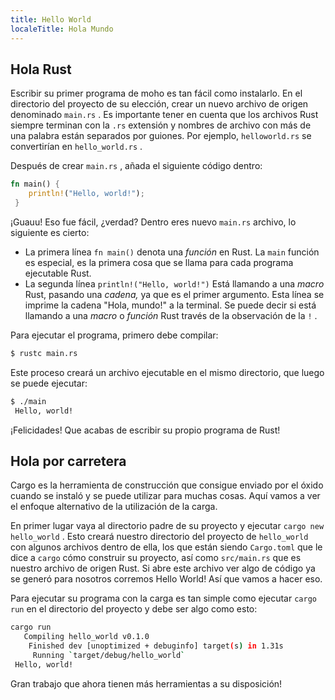 ```yaml
---
title: Hello World
localeTitle: Hola Mundo
---
```

## Hola Rust

Escribir su primer programa de moho es tan fácil como instalarlo. En el directorio del proyecto de su elección, crear un nuevo archivo de origen denominado `main.rs` . Es importante tener en cuenta que los archivos Rust siempre terminan con la `.rs` extensión y nombres de archivo con más de una palabra están separados por guiones. Por ejemplo, `helloworld.rs` se convertirían en `hello_world.rs` .

Después de crear `main.rs` , añada el siguiente código dentro:

```rust
fn main() { 
    println!("Hello, world!"); 
 } 
```

¡Guauu! Eso fue fácil, ¿verdad? Dentro eres nuevo `main.rs` archivo, lo siguiente es cierto:

*   La primera línea `fn main()` denota una _función_ en Rust. La `main` función es especial, es la primera cosa que se llama para cada programa ejecutable Rust.
*   La segunda línea `println!("Hello, world!")` Está llamando a una _macro_ Rust, pasando una _cadena,_ ya que es el primer argumento. Esta línea se imprime la cadena "Hola, mundo!" a la terminal. Se puede decir si está llamando a una _macro_ o _función_ Rust través de la observación de la `!` .

Para ejecutar el programa, primero debe compilar:

```bash
$ rustc main.rs 
```

Este proceso creará un archivo ejecutable en el mismo directorio, que luego se puede ejecutar:

```bash
$ ./main 
 Hello, world! 
```

¡Felicidades! Que acabas de escribir su propio programa de Rust!

## Hola por carretera

Cargo es la herramienta de construcción que consigue enviado por el óxido cuando se instaló y se puede utilizar para muchas cosas. Aquí vamos a ver el enfoque alternativo de la utilización de la carga.

En primer lugar vaya al directorio padre de su proyecto y ejecutar `cargo new hello_world` . Esto creará nuestro directorio del proyecto de `hello_world` con algunos archivos dentro de ella, los que están siendo `Cargo.toml` que le dice a `cargo` cómo construir su proyecto, así como `src/main.rs` que es nuestro archivo de origen Rust. Si abre este archivo ver algo de código ya se generó para nosotros corremos Hello World! Así que vamos a hacer eso.

Para ejecutar su programa con la carga es tan simple como ejecutar `cargo run` en el directorio del proyecto y debe ser algo como esto:

```bash
cargo run 
   Compiling hello_world v0.1.0 
    Finished dev [unoptimized + debuginfo] target(s) in 1.31s 
     Running `target/debug/hello_world` 
 Hello, world! 
```

Gran trabajo que ahora tienen más herramientas a su disposición!